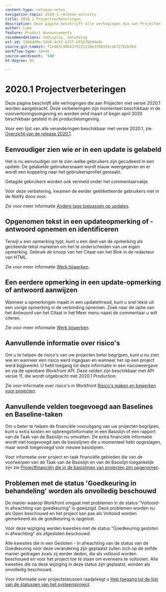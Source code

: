 ```yaml
---
content-type: release-notes
navigation-topic: 2020-1-release-activity
title: 2020.1 Projectverbeteringen
description: Deze pagina beschrijft alle verhogingen die aan Projecten met versie 2020.1 worden aangebracht. Deze verbeteringen zijn momenteel beschikbaar in de voorvertoningsomgeving en worden eind maart of begin april 2020 beschikbaar gesteld in de productieomgeving.
author: Luke
feature: Product Announcements
recommendations: noDisplay, noCatalog
exl-id: 13b6dd9e-52b9-4c5f-b727-bf32fbb94e8c
source-git-commit: f1e463c90641f9221228e335b583cab72762b3bd
workflow-type: tm+mt
source-wordcount: '540'
ht-degree: 0%

---
```


# 2020.1 Projectverbeteringen

Deze pagina beschrijft alle verhogingen die aan Projecten met versie 2020.1 worden aangebracht. Deze verbeteringen zijn momenteel beschikbaar in de voorvertoningsomgeving en worden eind maart of begin april 2020 beschikbaar gesteld in de productieomgeving.

Voor een lijst van alle veranderingen beschikbaar met versie 2020.1, zie [Overzicht van de release 2020.1](../../../product-announcements/product-releases/2020.1-release-activity/2020-1-release-overview.md).

## Eenvoudiger zien wie er in een update is gelabeld

Het is nu eenvoudiger om te zien welke gebruikers zijn gecodeerd in een update. De gelabelde gebruikersnaam wordt blauw weergegeven en er wordt een koppeling naar het gebruikersprofiel gemaakt.

Getagde gebruikers worden ook vermeld onder het commentaarvakje.

Vóór deze verbetering, kwamen de eerder geëtiketteerde gebruikers niet in de Notify doos voor.

Zie voor meer informatie [Andere tags toepassen op updates](../../../workfront-basics/updating-work-items-and-viewing-updates/tag-others-on-updates.md).

## Opgenomen tekst in een updateopmerking of -antwoord opnemen en identificeren

Terwijl u een opmerking typt, kunt u een deel van de opmerking als geciteerde tekst markeren om het te onderscheiden van uw eigen opmerking. Gebruik de knoop van het Citaat van het Blok in de redacteur van HTML.

Zie voor meer informatie [Werk bijwerken](../../../workfront-basics/updating-work-items-and-viewing-updates/update-work.md).


## Een eerdere opmerking in een update-opmerking of antwoord aanwijzen

Wanneer u opmerkingen maakt in een updatethread, kunt u snel tekst uit een vorige opmerking in de verbinding opnemen. Zoek naar de optie van het Antwoord van het Citaat in het Meer menu naast de commentaar u wilt citeren.

Zie voor meer informatie [Werk bijwerken](../../../workfront-basics/updating-work-items-and-viewing-updates/update-work.md).

## Aanvullende informatie over risico&#39;s

Om u te helpen de risico&#39;s van uw projecten beter begrijpen, kunt u nu zien wie en wanneer een risico werd ingegaan en wanneer het op een project werd bijgewerkt. U hebt toegang tot deze informatie in een risicoweergave en via de openbare Workfront API. Deze velden zijn beschikbaar met API versie 11, die wordt uitgebracht met 2020.1 Production.

Zie voor informatie over risico&#39;s in Workfront [Risico&#39;s maken en bewerken voor projecten](../../../manage-work/projects/define-a-business-case/create-edit-risks-on-projects.md).

## Aanvullende velden toegevoegd aan Baselines en Baseline-taken

Om u beter te helpen de financiële vooruitgang van uw projecten begrijpen, kunt u extra kosten en opbrengstinformatie in een Basislijn of een rapport van de Taak van de Basislijn nu omvatten. De extra financiële informatie wordt niet toegevoegd aan de basislijnen die u momenteel hebt opgeslagen, maar wordt toegevoegd voor nieuwe basislijnen.

Voor informatie over project en taak financiële gebieden die van de voorwerpen van de Taak van de Basislijn en van de Basislijn toegankelijk zijn zie [Projectfinanciën die in de basislijnen van projecten zijn opgenomen](../../../manage-work/projects/project-finances/project-finances-included-in-project-baselines.md).

## Problemen met de status &#39;Goedkeuring in behandeling&#39; worden als onvolledig beschouwd

De manier waarop Workfront omgaat met problemen in de status &quot;Voltooid-In afwachting van goedkeuring&quot; is gewijzigd. Deze problemen worden nu als Open beschouwd en het project kan pas als Voltooid worden gemarkeerd als de goedkeuring is opgelost.

Vóór deze wijziging werden kwesties met de status &quot;Goedkeuring gesloten in afwachting&quot; als afgesloten beschouwd.

Alle kwesties die in een Gesloten - in afwachting van de status van de Goedkeuring vóór deze verandering zijn geplaatst zullen zich op de zelfde manier gedragen zoals zij eerder deden, die als voltooid worden beschouwd en voor het project toe te staan om eveneens te voltooien. Alle kwesties die na deze wijziging in deze status zijn geplaatst, worden als onvolledig beschouwd.

Voor informatie over projectstatussen raadpleegt u [Heb toegang tot de lijst van de statussen van het systeemproject](../../../administration-and-setup/customize-workfront/creating-custom-status-and-priority-labels/project-statuses.md).

